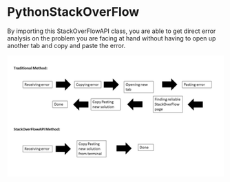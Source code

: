 # PythonStackOverFlow

By importing this StackOverFlowAPI class, you are able to get direct error analysis on the problem you are facing at hand without having to open up another tab and copy and paste the error.

![alt text](doc/diagram.jpg)